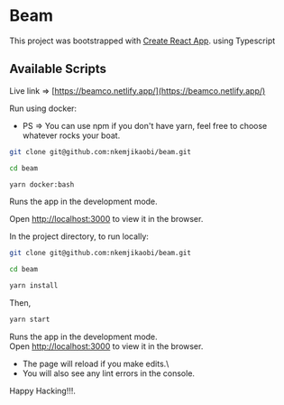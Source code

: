 # Beam

This project was bootstrapped with [Create React App](https://github.com/facebook/create-react-app). using Typescript

## Available Scripts

Live link => [https://beamco.netlify.app/](https://beamco.netlify.app/)

Run using docker:

- PS => You can use npm if you don't have yarn, feel free to choose whatever rocks your boat.

``` bash 
git clone git@github.com:nkemjikaobi/beam.git 
```
``` bash 
cd beam
```
``` bash
yarn docker:bash
```

Runs the app in the development mode.

Open [http://localhost:3000](http://localhost:3000) to view it in the browser.

In the project directory, to run locally:

``` bash 
git clone git@github.com:nkemjikaobi/beam.git 
```
``` bash 
cd beam
```
``` bash
yarn install
```
Then, 

``` bash
yarn start
```

Runs the app in the development mode.\
Open [http://localhost:3000](http://localhost:3000) to view it in the browser.


- The page will reload if you make edits.\
- You will also see any lint errors in the console.


Happy Hacking!!!.

